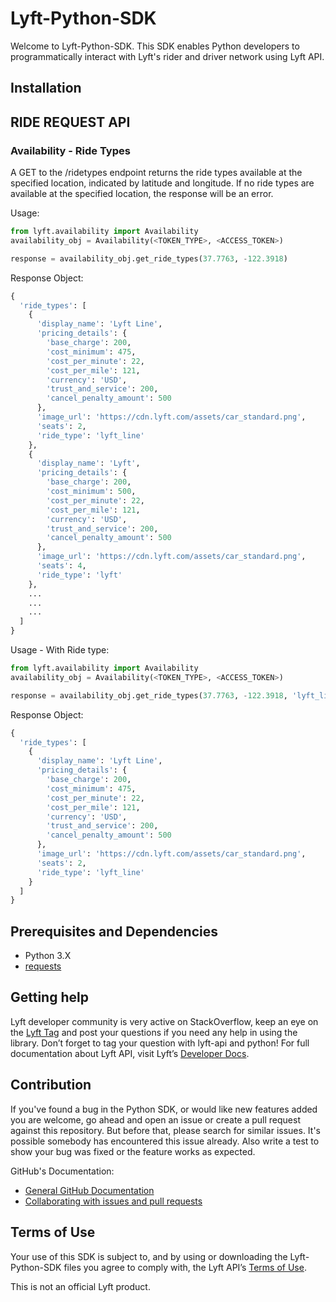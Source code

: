 # Lyft-Python-SDK

Welcome to Lyft-Python-SDK. This SDK enables Python developers to programmatically interact with Lyft's rider and driver network using Lyft API.

## Installation


## RIDE REQUEST API

### Availability - Ride Types
A GET to the /ridetypes endpoint returns the ride types available at the specified location, indicated by latitude and longitude. If no ride types are available at the specified location, the response will be an error.

Usage:
```python
from lyft.availability import Availability
availability_obj = Availability(<TOKEN_TYPE>, <ACCESS_TOKEN>)

response = availability_obj.get_ride_types(37.7763, -122.3918)
```

Response Object:
```python
{
  'ride_types': [
    {
      'display_name': 'Lyft Line',
      'pricing_details': {
        'base_charge': 200,
        'cost_minimum': 475,
        'cost_per_minute': 22,
        'cost_per_mile': 121,
        'currency': 'USD',
        'trust_and_service': 200,
        'cancel_penalty_amount': 500
      },
      'image_url': 'https://cdn.lyft.com/assets/car_standard.png',
      'seats': 2,
      'ride_type': 'lyft_line'
    },
    {
      'display_name': 'Lyft',
      'pricing_details': {
        'base_charge': 200,
        'cost_minimum': 500,
        'cost_per_minute': 22,
        'cost_per_mile': 121,
        'currency': 'USD',
        'trust_and_service': 200,
        'cancel_penalty_amount': 500
      },
      'image_url': 'https://cdn.lyft.com/assets/car_standard.png',
      'seats': 4,
      'ride_type': 'lyft'
    },
    ...
    ...
    ...
  ]
}
```

Usage - With Ride type:
```python
from lyft.availability import Availability
availability_obj = Availability(<TOKEN_TYPE>, <ACCESS_TOKEN>)

response = availability_obj.get_ride_types(37.7763, -122.3918, 'lyft_line')
```

Response Object:
```python
{
  'ride_types': [
    {
      'display_name': 'Lyft Line',
      'pricing_details': {
        'base_charge': 200,
        'cost_minimum': 475,
        'cost_per_minute': 22,
        'cost_per_mile': 121,
        'currency': 'USD',
        'trust_and_service': 200,
        'cancel_penalty_amount': 500
      },
      'image_url': 'https://cdn.lyft.com/assets/car_standard.png',
      'seats': 2,
      'ride_type': 'lyft_line'
    }
  ]
}
```


## Prerequisites and Dependencies
- Python 3.X
- [requests](http://docs.python-requests.org/en/latest/)

## Getting help
Lyft developer community is very active on StackOverflow, keep an eye on the [Lyft Tag](https://stackoverflow.com/questions/tagged/lyft-api) and post your questions if you need any help in using the library. Don’t forget to tag your question with lyft-api and python!
For full documentation about Lyft API, visit Lyft’s [Developer Docs](https://developer.lyft.com/docs).

## Contribution
If you've found a bug in the Python SDK, or would like new features added you are welcome, go ahead and open an issue or create a pull request against this repository. But before that, please search for similar issues. It's possible somebody has encountered this issue already. Also write a test to show your bug was fixed or the feature works as expected.

GitHub's Documentation:
- [General GitHub Documentation](https://help.github.com/)
- [Collaborating with issues and pull requests](https://help.github.com/categories/collaborating-with-issues-and-pull-requests/)

## Terms of Use
Your use of this SDK is subject to, and by using or downloading the Lyft-Python-SDK files you agree to comply with, the Lyft API’s [Terms of Use](https://developer.lyft.com/docs/lyft-developer-platform-terms-of-use).

This is not an official Lyft product.
